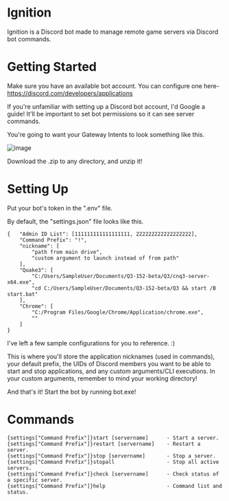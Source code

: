 # Ignition
Ignition is a Discord bot made to manage remote game servers via Discord bot commands.

# Getting Started

Make sure you have an available bot account. You can configure one here-
https://discord.com/developers/applications

If you're unfamiliar with setting up a Discord bot account, I'd Google a guide! It'll be important to set bot permissions so it can see server commands.

You're going to want your Gateway Intents to look something like this.

![image](https://user-images.githubusercontent.com/68837573/228999275-dbb92bfe-4b2e-430a-acf6-a4f8eec50a7b.png)

Download the .zip to any directory, and unzip it!

# Setting Up

Put your bot's token in the ".env" file.

By default, the "settings.json" file looks like this.
```
{   "Admin ID List": [111111111111111111, 222222222222222222],
    "Command Prefix": "!",
    "nickname": [
        "path from main drive",
        "custom argument to launch instead of from path"
    ],
    "Quake3": [
        "C:/Users/SampleUser/Documents/Q3-152-beta/Q3/cnq3-server-x64.exe",
        "cd C:/Users/SampleUser/Documents/Q3-152-beta/Q3 && start /B start.bat"
    ],
    "Chrome": [
        "C:/Program Files/Google/Chrome/Application/chrome.exe",
        ""
    ]
}
```
I've left a few sample configurations for you to reference. :)

This is where you'll store the application nicknames (used in commands), your default prefix, the UIDs of Discord members you want to be able to start and stop applications, and any custom arguments/CLI executions. In your custom arguments, remember to mind your working directory!

And that's it! Start the bot by running bot.exe!

# Commands
```
{settings["Command Prefix"]}start [servername]      - Start a server.
{settings["Command Prefix"]}restart [servername]    - Restart a server.
{settings["Command Prefix"]}stop [servername]       - Stop a server.
{settings["Command Prefix"]}stopall                 - Stop all active servers.
{settings["Command Prefix"]}check [servername]      - Check status of a specific server.
{settings["Command Prefix"]}help                    - Command list and status.
```


